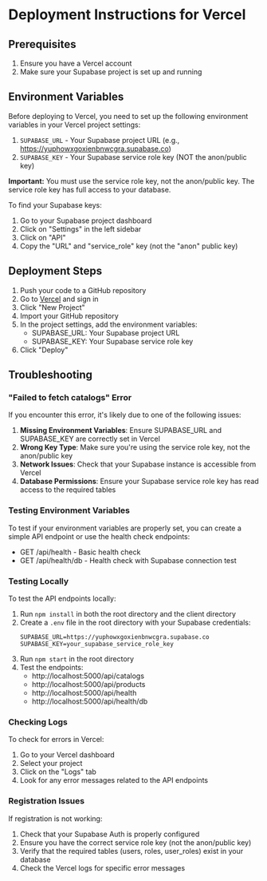 # Deployment Instructions for Vercel

## Prerequisites
1. Ensure you have a Vercel account
2. Make sure your Supabase project is set up and running

## Environment Variables
Before deploying to Vercel, you need to set up the following environment variables in your Vercel project settings:

1. `SUPABASE_URL` - Your Supabase project URL (e.g., https://yuphowxgoxienbnwcgra.supabase.co)
2. `SUPABASE_KEY` - Your Supabase service role key (NOT the anon/public key)

**Important:** You must use the service role key, not the anon/public key. The service role key has full access to your database.

To find your Supabase keys:
1. Go to your Supabase project dashboard
2. Click on "Settings" in the left sidebar
3. Click on "API"
4. Copy the "URL" and "service_role" key (not the "anon" public key)

## Deployment Steps

1. Push your code to a GitHub repository
2. Go to [Vercel](https://vercel.com) and sign in
3. Click "New Project"
4. Import your GitHub repository
5. In the project settings, add the environment variables:
   - SUPABASE_URL: Your Supabase project URL
   - SUPABASE_KEY: Your Supabase service role key
6. Click "Deploy"

## Troubleshooting

### "Failed to fetch catalogs" Error
If you encounter this error, it's likely due to one of the following issues:

1. **Missing Environment Variables**: Ensure SUPABASE_URL and SUPABASE_KEY are correctly set in Vercel
2. **Wrong Key Type**: Make sure you're using the service role key, not the anon/public key
3. **Network Issues**: Check that your Supabase instance is accessible from Vercel
4. **Database Permissions**: Ensure your Supabase service role key has read access to the required tables

### Testing Environment Variables
To test if your environment variables are properly set, you can create a simple API endpoint or use the health check endpoints:
- GET /api/health - Basic health check
- GET /api/health/db - Health check with Supabase connection test

### Testing Locally
To test the API endpoints locally:

1. Run `npm install` in both the root directory and the client directory
2. Create a `.env` file in the root directory with your Supabase credentials:
   ```
   SUPABASE_URL=https://yuphowxgoxienbnwcgra.supabase.co
   SUPABASE_KEY=your_supabase_service_role_key
   ```
3. Run `npm start` in the root directory
4. Test the endpoints:
   - http://localhost:5000/api/catalogs
   - http://localhost:5000/api/products
   - http://localhost:5000/api/health
   - http://localhost:5000/api/health/db

### Checking Logs
To check for errors in Vercel:
1. Go to your Vercel dashboard
2. Select your project
3. Click on the "Logs" tab
4. Look for any error messages related to the API endpoints

### Registration Issues
If registration is not working:
1. Check that your Supabase Auth is properly configured
2. Ensure you have the correct service role key (not the anon/public key)
3. Verify that the required tables (users, roles, user_roles) exist in your database
4. Check the Vercel logs for specific error messages